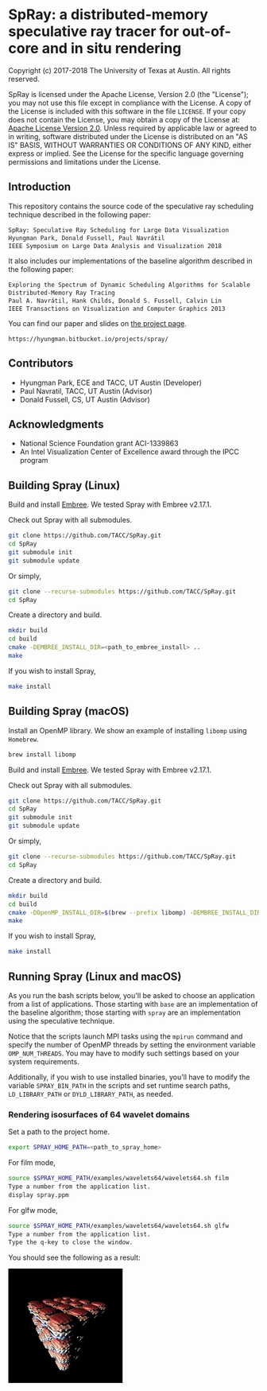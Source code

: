 # SpRay: a distributed-memory speculative ray tracer for out-of-core and in situ rendering

Copyright (c) 2017-2018 The University of Texas at Austin. All rights reserved.

SpRay is licensed under the Apache License, Version 2.0 (the "License");
you may not use this file except in compliance with the License. A copy of the License is included with this software in the file `LICENSE`. If your copy does not contain the License, you may obtain a copy of the License at: [Apache License Version 2.0][1]. 
Unless required by applicable law or agreed to in writing, software distributed under the License is distributed on an "AS IS" BASIS, WITHOUT WARRANTIES OR CONDITIONS OF ANY KIND, either express or implied. See the License for the specific language governing permissions and limitations under the License.  

## Introduction

This repository contains the source code of the speculative ray scheduling technique described in the following paper:
```
SpRay: Speculative Ray Scheduling for Large Data Visualization
Hyungman Park, Donald Fussell, Paul Navrátil
IEEE Symposium on Large Data Analysis and Visualization 2018
```

It also includes our implementations of the baseline algorithm described in the following paper:
```
Exploring the Spectrum of Dynamic Scheduling Algorithms for Scalable Distributed-Memory Ray Tracing
Paul A. Navrátil, Hank Childs, Donald S. Fussell, Calvin Lin
IEEE Transactions on Visualization and Computer Graphics 2013
```

You can find our paper and slides on [the project page][4].
```
https://hyungman.bitbucket.io/projects/spray/
```

## Contributors
* Hyungman Park, ECE and TACC, UT Austin (Developer)
* Paul Navratil, TACC, UT Austin (Advisor)
* Donald Fussell, CS, UT Austin (Advisor)

## Acknowledgments
* National Science Foundation grant ACI-1339863
* An Intel Visualization Center of Excellence award through the IPCC program

## Building Spray (Linux)

Build and install [Embree][2]. We tested Spray with Embree v2.17.1.

Check out Spray with all submodules.

```bash
git clone https://github.com/TACC/SpRay.git
cd SpRay
git submodule init
git submodule update
```
Or simply,

```bash
git clone --recurse-submodules https://github.com/TACC/SpRay.git
cd SpRay
```

Create a directory and build.

```bash
mkdir build
cd build
cmake -DEMBREE_INSTALL_DIR=<path_to_embree_install> ..
make
```

If you wish to install Spray,

```bash
make install
```

## Building Spray (macOS)

Install an OpenMP library. We show an example of installing `libomp` using `Homebrew`.

```bash
brew install libomp

```

Build and install [Embree][2]. We tested Spray with Embree v2.17.1.

Check out Spray with all submodules.

```bash
git clone https://github.com/TACC/SpRay.git
cd SpRay
git submodule init
git submodule update
```

Or simply,

```bash
git clone --recurse-submodules https://github.com/TACC/SpRay.git
cd SpRay
```

Create a directory and build.

```bash
mkdir build
cd build
cmake -DOpenMP_INSTALL_DIR=$(brew --prefix libomp) -DEMBREE_INSTALL_DIR=<path_to_embree_install> ..
make
```

If you wish to install Spray,

```bash
make install
```

## Running Spray (Linux and macOS)

As you run the bash scripts below, you'll be asked to choose an application from a list of applications. Those starting with `base` are an implementation of the baseline algorithm; those starting with `spray` are an implementation using the speculative technique.

Notice that the scripts launch MPI tasks using the `mpirun` command and specify the number of OpenMP threads by setting the environment variable `OMP_NUM_THREADS`. You may have to modify such settings based on your system requirements.

Additionally, if you wish to use installed binaries, you'll have to modify the variable `SPRAY_BIN_PATH` in the scripts and set runtime search paths, `LD_LIBRARY_PATH` or `DYLD_LIBRARY_PATH`, as needed.

### Rendering isosurfaces of 64 wavelet domains

Set a path to the project home.

```bash
export SPRAY_HOME_PATH=<path_to_spray_home>
```

For film mode,

```bash
source $SPRAY_HOME_PATH/examples/wavelets64/wavelets64.sh film
Type a number from the application list.
display spray.ppm
```

For glfw mode,

```bash
source $SPRAY_HOME_PATH/examples/wavelets64/wavelets64.sh glfw
Type a number from the application list.
Type the q-key to close the window.
```

You should see the following as a result:

![wavelets.jpg](images/wavelets64.jpg)


[1]: https://www.apache.org/licenses/LICENSE-2.0
[2]: https://github.com/embree/embree
[3]: https://www.cs.utexas.edu/~lin/papers/tvcg13.pdf
[4]: https://hyungman.bitbucket.io/projects/spray/

